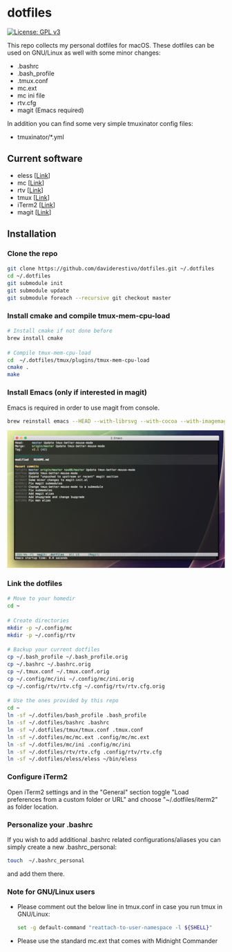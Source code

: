 # dotfiles

[![License: GPL v3](https://img.shields.io/badge/License-GPL%20v3-blue.svg)](https://www.gnu.org/licenses/gpl-3.0)

This repo collects my personal dotfiles for macOS. These dotfiles can
be used on GNU/Linux as well with some minor changes:

- .bashrc
- .bash_profile
- .tmux.conf
- mc.ext
- mc ini file
- rtv.cfg
- magit (Emacs required)

In addition you can find some very simple tmuxinator config files:

- tmuxinator/*.yml

## Current software
- eless [[Link](https://eless.scripter.co)]
- mc [[Link](https://midnight-commander.org)]
- rtv [[Link](https://github.com/michael-lazar/rtv)]
- tmux [[Link](https://github.com/tmux/tmux/wiki)]
- iTerm2 [[Link](https://www.iterm2.com)]
- magit [[Link](https://magit.vc)]

## Installation
### Clone the repo
``` bash
git clone https://github.com/daviderestivo/dotfiles.git ~/.dotfiles
cd ~/.dotfiles
git submodule init
git submodule update
git submodule foreach --recursive git checkout master
```

### Install cmake and compile tmux-mem-cpu-load
``` bash
# Install cmake if not done before
brew install cmake

# Compile tmux-mem-cpu-load
cd  ~/.dotfiles/tmux/plugins/tmux-mem-cpu-load
cmake .
make
```

### Install Emacs (only if interested in magit)
Emacs is required in order to use magit from console.

``` bash
brew reinstall emacs --HEAD --with-librsvg --with-cocoa --with-imagemagick@7
```

![Magit](https://raw.githubusercontent.com/daviderestivo/dotfiles/master/screenshots/magit.png)


### Link the dotfiles
``` bash
# Move to your homedir
cd ~

# Create directories
mkdir -p ~/.config/mc
mkdir -p ~/.config/rtv

# Backup your current dotfiles
cp ~/.bash_profile ~/.bash_profile.orig
cp ~/.bashrc ~/.bashrc.orig
cp ~/.tmux.conf ~/.tmux.conf.orig
cp ~/.config/mc/ini ~/.config/mc/ini.orig
cp ~/.config/rtv/rtv.cfg ~/.config/rtv/rtv.cfg.orig

# Use the ones provided by this repo
cd ~
ln -sf ~/.dotfiles/bash_profile .bash_profile
ln -sf ~/.dotfiles/bashrc .bashrc
ln -sf ~/.dotfiles/tmux/tmux.conf .tmux.conf
ln -sf ~/.dotfiles/mc/mc.ext .config/mc/mc.ext
ln -sf ~/.dotfiles/mc/ini .config/mc/ini
ln -sf ~/.dotfiles/rtv/rtv.cfg .config/rtv/rtv.cfg
ln -sf ~/.dotfiles/eless/eless ~/bin/eless
```

### Configure iTerm2
Open iTerm2 settings and in the "General" section toggle "Load preferences from
a custom folder or URL" and choose "~/.dotfiles/iterm2" as folder location.

### Personalize your .bashrc
If you wish to add additional .bashrc related configurations/aliases you can
simply create a new .bashrc_personal:

``` bash
touch  ~/.bashrc_personal
```

and add them there.

### Note for GNU/Linux users
- Please comment out the below line in tmux.conf in case you run tmux
  in GNU/Linux:

  ``` bash
  set -g default-command "reattach-to-user-namespace -l ${SHELL}"
  ```

- Please use the standard mc.ext that comes with Midnight Commander
